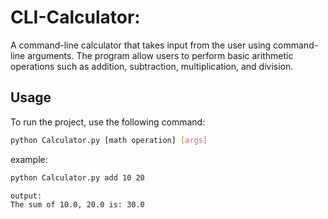 # CLI-Calculator:
A command-line calculator that takes input from the user using command-line arguments.
The program allow users to perform basic arithmetic operations such as addition, subtraction, multiplication, and division.


## Usage
To run the project, use the following command:
```bash
python Calculator.py [math operation] [args]
````
example: 
```bash
python Calculator.py add 10 20

output:
The sum of 10.0, 20.0 is: 30.0
```